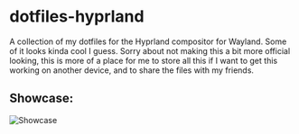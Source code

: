 # dotfiles-hyprland
A collection of my dotfiles for the Hyprland compositor for Wayland. Some of it looks kinda cool I guess.
Sorry about not making this a bit more official looking, this is more of a place for me to store all this if I want to get this working on another device, and to share the files with my friends.

## Showcase:
![Showcase](https://github.com/TheGogy/dotfiles-hyprland/rice-showcase.png)
